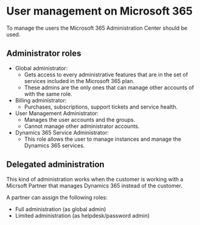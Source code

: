 # User management on Microsoft 365

To manage the users the Microsoft 365 Administration Center should be used.

## Administrator roles

- Global administrator:
  - Gets access to every administrative features that are in the set of services included in the Microsoft 365 plan.
  - These admins are the only ones that can manage other accounts of with the same role.
- Billing administrator:
  - Purchases, subscriptions, support tickets and service health.
- User Management Administrator:
  - Manages the user accounts and the groups.
  - Cannot manage other administrator accounts.
- Dynamics 365 Service Administrator:
  - This role allows the user to manage instances and manage the Dynamics 365 services.

## Delegated administration

This kind of administration works when the customer is working with a Micrsoft Partner that manages Dynamics 365 instead of the customer.

A partner can assign the following roles:

- Full administration (as global admin)
- Limited administration (as helpdesk/password admin)
